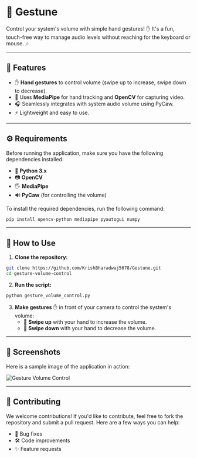 # 🤚 **Gestune**

Control your system's volume with simple hand gestures! ✋ It's a fun, touch-free way to manage audio levels without reaching for the keyboard or mouse. 🎶

---

## 🚀 Features

- ✋ **Hand gestures** to control volume (swipe up to increase, swipe down to decrease).
- 🤖 Uses **MediaPipe** for hand tracking and **OpenCV** for capturing video.
- 🎧 Seamlessly integrates with system audio volume using PyCaw.
- ⚡ Lightweight and easy to use.

---

## ⚙️ Requirements

Before running the application, make sure you have the following dependencies installed:

- 🐍 **Python 3.x**
- 📷 **OpenCV**
- 🖐️ **MediaPipe**
- 🔊 **PyCaw** (for controlling the volume)
  
To install the required dependencies, run the following command:

```bash
pip install opencv-python mediapipe pyautogui numpy
```

---

## 📝 How to Use

1. **Clone the repository:**

```bash
git clone https://github.com/KrishBharadwaj5678/Gestune.git
cd gesture-volume-control
```

2. **Run the script:**

```bash
python gesture_volume_control.py
```

3. **Make gestures** ✋ in front of your camera to control the system's volume:
    - 🔼 **Swipe up** with your hand to increase the volume.
    - 🔽 **Swipe down** with your hand to decrease the volume.

---

## 📸 Screenshots

Here is a sample image of the application in action:

![Gesture Volume Control](path/to/your/image.png)

---

## 🤝 Contributing

We welcome contributions! If you'd like to contribute, feel free to fork the repository and submit a pull request. Here are a few ways you can help:
- 🐞 Bug fixes
- 🛠️ Code improvements
- ✨ Feature requests
